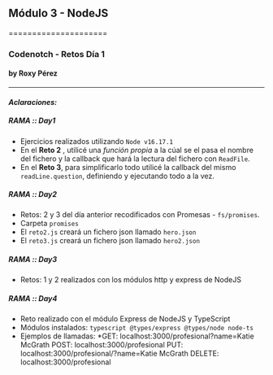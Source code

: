 ## Módulo 3 - NodeJS
=====================
### Codenotch - Retos Día 1
#### by **Roxy Pérez**
---

#### **_Aclaraciones:_**

##### RAMA :: Day1 
- Ejercicios realizados utilizando `Node v16.17.1`
- En el **Reto 2** , utilicé una *función propia* a la cúal se el pasa el nombre del fichero y la callback que hará la lectura del fichero con `ReadFile`.
- En el **Reto 3**, para simplificarlo todo utilicé la callback del mismo `readLine.question`, definiendo y ejecutando todo a la vez.

##### RAMA :: Day2
- Retos: 2 y 3 del día anterior recodificados con Promesas - `fs/promises`.
- Carpeta `promises` 
- El `reto2.js` creará un fichero json llamado `hero.json`
- El `reto3.js` creará un fichero json llamado `hero2.json`

##### RAMA :: Day3
- Retos: 1 y 2 realizados con los módulos http y express de NodeJS

##### RAMA :: Day4
- Reto realizado con el módulo Express de NodeJS y TypeScript
- Módulos instalados: `typescript @types/express @types/node node-ts`
- Ejemplos de llamadas:
*GET: localhost:3000/profesional?name=Katie McGrath
POST: localhost:3000/profesional
PUT: localhost:3000/profesional/?name=Katie McGrath
DELETE: localhost:3000/profesional


